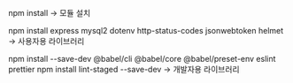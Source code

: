 npm install -> 모듈 설치

npm install express mysql2 dotenv http-status-codes jsonwebtoken helmet -> 사용자용 라이브러리

npm install --save-dev @babel/cli @babel/core @babel/preset-env eslint prettier npm install lint-staged --save-dev -> 개발자용 라이브러리